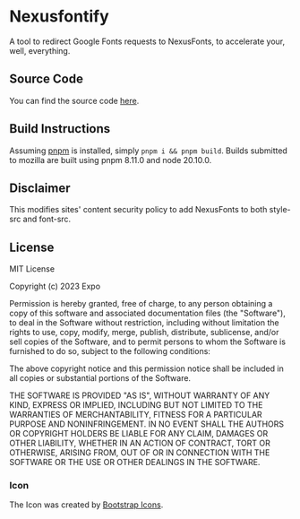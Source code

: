 # Nexusfontify

A tool to redirect Google Fonts requests to NexusFonts, to accelerate your, well, everything.

## Source Code

You can find the source code [here](https://github.com/Exponential-Workload/NexusFontify).

## Build Instructions

Assuming [pnpm](https://pnpm.io) is installed, simply `pnpm i && pnpm build`. Builds submitted to mozilla are built using pnpm 8.11.0 and node 20.10.0.

## Disclaimer

This modifies sites' content security policy to add NexusFonts to both style-src and font-src.

## License

MIT License

Copyright (c) 2023 Expo

Permission is hereby granted, free of charge, to any person obtaining a copy
of this software and associated documentation files (the "Software"), to deal
in the Software without restriction, including without limitation the rights
to use, copy, modify, merge, publish, distribute, sublicense, and/or sell
copies of the Software, and to permit persons to whom the Software is
furnished to do so, subject to the following conditions:

The above copyright notice and this permission notice shall be included in all
copies or substantial portions of the Software.

THE SOFTWARE IS PROVIDED "AS IS", WITHOUT WARRANTY OF ANY KIND, EXPRESS OR
IMPLIED, INCLUDING BUT NOT LIMITED TO THE WARRANTIES OF MERCHANTABILITY,
FITNESS FOR A PARTICULAR PURPOSE AND NONINFRINGEMENT. IN NO EVENT SHALL THE
AUTHORS OR COPYRIGHT HOLDERS BE LIABLE FOR ANY CLAIM, DAMAGES OR OTHER
LIABILITY, WHETHER IN AN ACTION OF CONTRACT, TORT OR OTHERWISE, ARISING FROM,
OUT OF OR IN CONNECTION WITH THE SOFTWARE OR THE USE OR OTHER DEALINGS IN THE
SOFTWARE.

### Icon

The Icon was created by [Bootstrap Icons](https://icons.getbootstrap.com/icons/fonts/).
